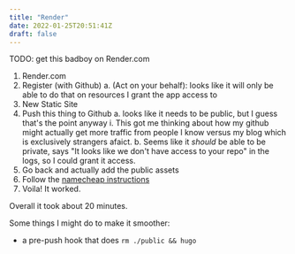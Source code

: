```yaml
---
title: "Render"
date: 2022-01-25T20:51:41Z
draft: false
---
```


TODO: get this badboy on Render.com

1. Render.com
2. Register (with Github)
   a. (Act on your behalf): looks like it will only be able to do that on resources I grant the app access to
3. New Static Site
4. Push this thing to Github
  a. looks like it needs to be public, but I guess that's the point anyway
    i. This got me thinking about how my github might actually get more traffic from people I know versus my blog which is exclusively strangers afaict.
  b. Seems like it _should_ be able to be private, says "It looks like we don't have access to your repo" in the logs, so I could grant it access.
5. Go back and actually add the public assets
6. Follow the [namecheap instructions](https://render.com/docs/configure-namecheap-dns)
7. Voila! It worked.

Overall it took about 20 minutes.

Some things I might do to make it smoother:
- a pre-push hook that does `rm ./public && hugo`